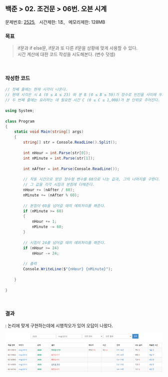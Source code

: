 
## 백준 > 02. 조건문 > 06번. 오븐 시계    
문제번호: [2525](https://www.acmicpc.net/problem/2525), &nbsp; 시간제한: 1초, &nbsp; 메모리제한: 128MB

### 목표     
> if문과 if else문, if문과 또 다른 if문을 상황에 맞게 사용할 수 있다.    
> 시간 계산에 대한 코드 작성을 시도해본다. (변수 덧셈)

<br>

### 작성한 코드   

```cs
// 첫째 줄에는 현재 시각이 나온다. 
// 현재 시각은 시 A (0 ≤ A ≤ 23) 와 분 B (0 ≤ B ≤ 59)가 정수로 빈칸을 사이에 두고 순서대로 주어진다. 
// 두 번째 줄에는 요리하는 데 필요한 시간 C (0 ≤ C ≤ 1,000)가 분 단위로 주어진다.

using System;

class Program
{
    static void Main(string[] args)
    {        
        string[] str = Console.ReadLine().Split();

        int nHour = int.Parse(str[0]);
        int nMinute = int.Parse(str[1]);

        int nAfter = int.Parse(Console.ReadLine());

        // 작동 시간으로 받은 정수형 변수를 60으로 나눈 값과, 그의 나머지를 구한다.
        // 그 값을 각각 시침과 분침에 더해준다.
        nHour += (nAfter / 60);
        nMinute += (nAfter % 60);

        // 분침이 60을 넘어갈 때의 예외처리를 해준다.
        if (nMinute >= 60)
        {
            nHour += 1;
            nMinute -= 60;
        }

        // 시침이 24를 넘어갈 때의 예외처리를 해준다.
        if (nHour >= 24)
            nHour -= 24;

        // 출력
        Console.WriteLine($"{nHour} {nMinute}");

    }    
    
}
```

<br>

### 결과    
: 논리에 맞게 구현하는데에 시행착오가 있어 오답이 나왔다.

![02단계 06번문항 제출결과](result_06.png)